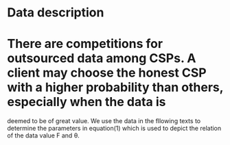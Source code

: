# Data description
# There are competitions for outsourced data among CSPs. A client may choose the honest CSP with a higher probability than others, especially when the data is
deemed to be of great value. We use the data in the fllowing texts to determine the parameters in equation(1) which is used to depict the relation of the data 
value F and θ.
